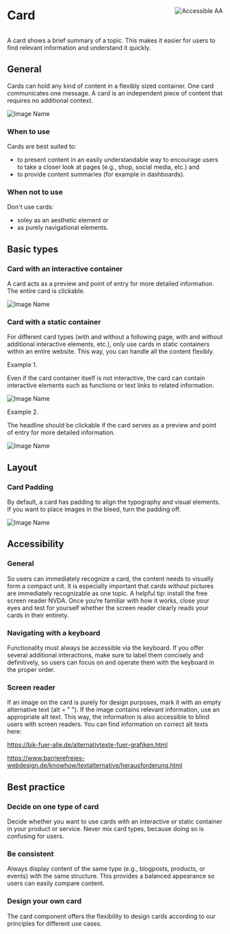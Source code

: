 <div style="display: inline-flex; align-items: center; justify-content: space-between; width: 100%;">
    <h1>Card</h1>
    <img src="assets/aa.png" alt="Accessible AA" />
</div>

A card shows a brief summary of a topic. This makes it easier for users to find relevant information and understand it quickly.

## General

Cards can hold any kind of content in a flexibly sized container. One card communicates one message. A card is an independent piece of content that requires no additional context.

![Image Name](assets/3_components/card/cards_general.png)

### When to use

Cards are best suited to:

*	to present content in an easily understandable way to encourage users to take a closer look at pages (e.g., shop, social media, etc.) and
*	to provide content summaries (for example in dashboards).

### When not to use

Don't use cards:

*	soley as an aesthetic element or
*	as purely navigational elements.


## Basic types

### Card with an interactive container

A card acts as a preview and point of entry for more detailed information. The entire card is clickable.

![Image Name](assets/3_components/card/card-interactive.png)

### Card with a static container

For different card types (with and without a following page, with and without additional interactive elements, etc.), only use cards in static containers within an entire website. This way, you can handle all the content flexibly.

Example 1.

Even if the card container itself is not interactive, the card can contain interactive elements such as functions or text links to related information.

![Image Name](assets/3_components/card/cards-static-bsp1.png)

Example 2.

The headline should be clickable if the card serves as a preview and point of entry for more detailed information.

![Image Name](assets/3_components/card/cards-static-bsp2.png)

## Layout

### Card Padding

By default, a card has padding to align the typography and visual elements. If you want to place images in the bleed, turn the padding off.

![Image Name](assets/3_components/card/cards-padding.png)


## Accessibility

### General
So users can immediately recognize a card, the content needs to visually form a compact unit. It is especially important that cards without pictures are immediately recognizable as one topic. A helpful tip: install the free screen reader NVDA. Once you’re familiar with how it works, close your eyes and test for yourself whether the screen reader clearly reads your cards in their entirety.

### Navigating with a keyboard
Functionality must always be accessible via the keyboard. If you offer several additional interactions, make sure to label them concisely and definitively, so users can focus on and operate them with the keyboard in the proper order.

### Screen reader

If an image on the card is purely for design purposes, mark it with an empty alternative text (alt = " "). If the image contains relevant information, use an appropriate alt text. This way, the information is also accessible to blind users with screen readers. You can find information on correct alt texts here:

https://bik-fuer-alle.de/alternativtexte-fuer-grafiken.html

https://www.barrierefreies-webdesign.de/knowhow/textalternative/herausforderung.html 

## Best practice

### Decide on one type of card

Decide whether you want to use cards with an interactive or static container in your product or service. Never mix card types, because doing so is confusing for users.

### Be consistent

Always display content of the same type (e.g., blogposts, products, or events) with the same structure. This provides a balanced appearance so users can easily compare content.

### Design your own card

The card component offers the flexibility to design cards according to our principles for different use cases.